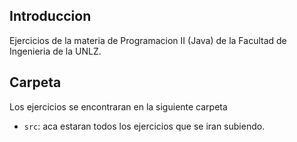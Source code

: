 ## Introduccion

Ejercicios de la materia de Programacion II (Java) de la Facultad de Ingenieria de la UNLZ.

## Carpeta

Los ejercicios se encontraran en la siguiente carpeta

- `src`: aca estaran todos los ejercicios que se iran subiendo.



